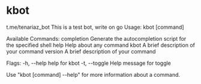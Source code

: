 # kbot
t.me/tenariaz_bot
This is a test bot, write on go
Usage:
  kbot [command]

Available Commands:
  completion  Generate the autocompletion script for the specified shell
  help        Help about any command
  kbot        A brief description of your command
  version     A brief description of your command

Flags:
  -h, --help     help for kbot
  -t, --toggle   Help message for toggle

Use "kbot [command] --help" for more information about a command.